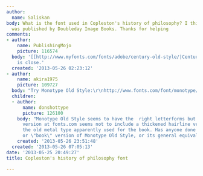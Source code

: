 ```yaml
---
author:
  name: Saliskan
body: What is the font used in Copleston's history of philosophy? I think the book
  was published by Doubleday Image Books. Thanks for helping
comments:
- author:
    name: PublishingMojo
    picture: 116574
  body: '[[http://www.myfonts.com/fonts/adobe/century-old-style/|Century Old Style]]
    is close.'
  created: '2013-05-26 02:23:12'
- author:
    name: akira1975
    picture: 109727
  body: "Try Monotype Old Style:\r\nhttp://www.fonts.com/font/monotype/monotype-old-style"
  children:
  - author:
      name: donshottype
      picture: 126100
    body: "Monotype Old Style seems to have the  right letterforms but the digital
      version at fonts.com seems not to include a thickened hairline version like
      the old metal type apparently used for the book. Has anyone done a \"text\"
      or \"book\" version of Monotype Old Style, or its general equivalent?\r\nDon\r\n"
    created: '2013-05-26 23:51:48'
  created: '2013-05-26 07:05:13'
date: '2013-05-25 20:49:27'
title: Copleston's history of philosophy font

---
```

